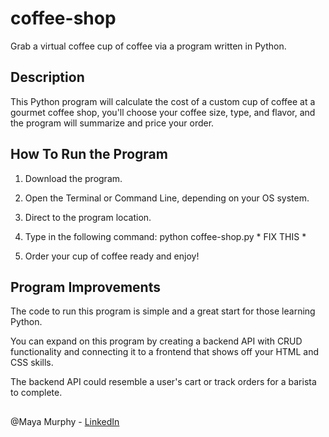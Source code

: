 # coffee-shop
Grab a virtual coffee cup of coffee via a program written in Python. 

## Description
This Python program will calculate the cost of a custom cup of coffee at a gourmet coffee shop,
you'll choose your coffee size, type, and flavor, and the program will summarize and price your order.

## How To Run the Program 
1. Download the program.

2. Open the Terminal or Command Line, depending on your OS system.  

3. Direct to the program location. 

4. Type in the following command: python coffee-shop.py * FIX THIS *

5. Order your cup of coffee ready and enjoy! 

## Program Improvements
The code to run this program is simple and a great start for those learning Python. 

You can expand on this program by creating a backend API with CRUD functionality and 
connecting it to a frontend that shows off your HTML and CSS skills. 

The backend API could resemble a user's cart or track orders for a barista to complete.

## 
@Maya Murphy - [LinkedIn](https://www.linkedin.com/in/maya-and-tech/)
